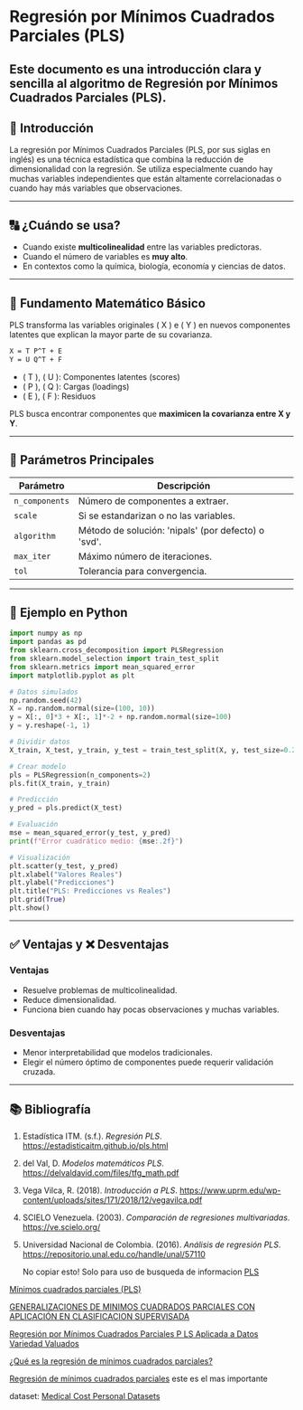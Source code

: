 # Regresión por Mínimos Cuadrados Parciales (PLS)

Este documento es una introducción clara y sencilla al algoritmo de **Regresión por Mínimos Cuadrados Parciales (PLS)**.
---

## 📄 Introducción

La regresión por Mínimos Cuadrados Parciales (PLS, por sus siglas en inglés) es una técnica estadística que combina la reducción de dimensionalidad con la regresión. Se utiliza especialmente cuando hay muchas variables independientes que están altamente correlacionadas o cuando hay más variables que observaciones.

---

## 🔠 ¿Cuándo se usa?

- Cuando existe **multicolinealidad** entre las variables predictoras.
- Cuando el número de variables es **muy alto**.
- En contextos como la química, biología, economía y ciencias de datos.

---

## 🔢 Fundamento Matemático Básico

PLS transforma las variables originales \( X \) e \( Y \) en nuevos componentes latentes que explican la mayor parte de su covarianza.

```latex
X = T P^T + E 
Y = U Q^T + F
```

- \( T \), \( U \): Componentes latentes (scores)
- \( P \), \( Q \): Cargas (loadings)
- \( E \), \( F \): Residuos

PLS busca encontrar componentes que **maximicen la covarianza entre X y Y**.

---

## 🚀 Parámetros Principales

| Parámetro        | Descripción                                                  |
|------------------|-------------------------------------------------------------|
| `n_components`   | Número de componentes a extraer.                            |
| `scale`          | Si se estandarizan o no las variables.                      |
| `algorithm`      | Método de solución: 'nipals' (por defecto) o 'svd'.          |
| `max_iter`       | Máximo número de iteraciones.                              |
| `tol`            | Tolerancia para convergencia.                               |

---

## 🧪 Ejemplo en Python

```python
import numpy as np
import pandas as pd
from sklearn.cross_decomposition import PLSRegression
from sklearn.model_selection import train_test_split
from sklearn.metrics import mean_squared_error
import matplotlib.pyplot as plt

# Datos simulados
np.random.seed(42)
X = np.random.normal(size=(100, 10))
y = X[:, 0]*3 + X[:, 1]*-2 + np.random.normal(size=100)
y = y.reshape(-1, 1)

# Dividir datos
X_train, X_test, y_train, y_test = train_test_split(X, y, test_size=0.2)

# Crear modelo
pls = PLSRegression(n_components=2)
pls.fit(X_train, y_train)

# Predicción
y_pred = pls.predict(X_test)

# Evaluación
mse = mean_squared_error(y_test, y_pred)
print(f"Error cuadrático medio: {mse:.2f}")

# Visualización
plt.scatter(y_test, y_pred)
plt.xlabel("Valores Reales")
plt.ylabel("Predicciones")
plt.title("PLS: Predicciones vs Reales")
plt.grid(True)
plt.show()
```

---

## ✅ Ventajas y ❌ Desventajas

### Ventajas
- Resuelve problemas de multicolinealidad.
- Reduce dimensionalidad.
- Funciona bien cuando hay pocas observaciones y muchas variables.

### Desventajas
- Menor interpretabilidad que modelos tradicionales.
- Elegir el número óptimo de componentes puede requerir validación cruzada.

---

## 📚 Bibliografía

1. Estadística ITM. (s.f.). *Regresión PLS*. https://estadisticaitm.github.io/pls.html  
2. del Val, D. *Modelos matemáticos PLS*. https://delvaldavid.com/files/tfg_math.pdf  
3. Vega Vilca, R. (2018). *Introducción a PLS*. https://www.uprm.edu/wp-content/uploads/sites/171/2018/12/vegavilca.pdf  
4. SCIELO Venezuela. (2003). *Comparación de regresiones multivariadas*. https://ve.scielo.org/ 
5. Universidad Nacional de Colombia. (2016). *Análisis de regresión PLS*. https://repositorio.unal.edu.co/handle/unal/57110



   No copiar esto! Solo para uso de busqueda de informacion
[PLS](https://ve.scielo.org/scielo.php?script=sci_arttext&pid=S0254-07702003000300006)

[Mínimos cuadrados parciales (PLS)](https://delvaldavid.com/files/tfg_math.pdf)

[GENERALIZACIONES DE MINIMOS CUADRADOS PARCIALES CON APLICACIÓN EN CLASIFICACION SUPERVISADA](https://www.uprm.edu/wp-content/uploads/sites/171/2018/12/vegavilca.pdf)

[Regresión por Mínimos Cuadrados Parciales P LS Aplicada a Datos Variedad Valuados](https://repositorio.unal.edu.co/bitstream/handle/unal/57110/8105560.2016.pdf)

[¿Qué es la regresión de mínimos cuadrados parciales?](https://support.minitab.com/es-mx/minitab/help-and-how-to/statistical-modeling/regression/supporting-topics/partial-least-squares-regression/what-is-partial-least-squares-regression/)

[Regresión de mínimos cuadrados parciales](https://estadisticaitm.github.io/pls.html) este es el mas importante


dataset: [Medical Cost Personal Datasets](https://www.kaggle.com/datasets/mirichoi0218/insurance)
